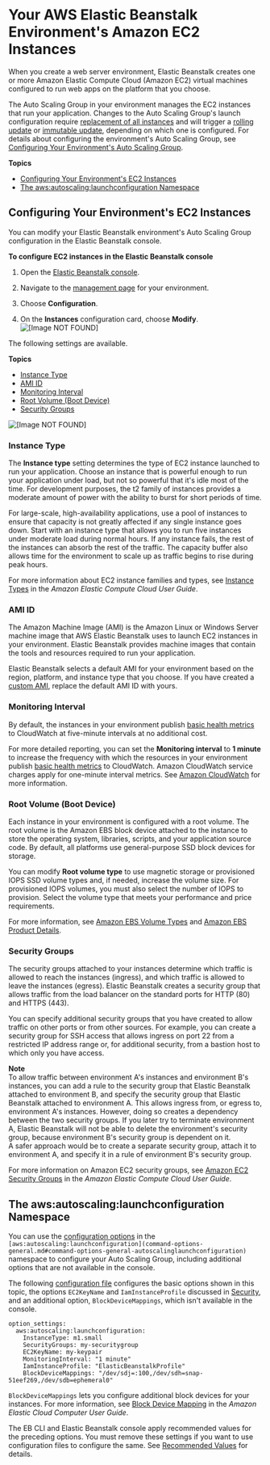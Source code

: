 # Your AWS Elastic Beanstalk Environment's Amazon EC2 Instances<a name="using-features.managing.ec2"></a>

When you create a web server environment, Elastic Beanstalk creates one or more Amazon Elastic Compute Cloud \(Amazon EC2\) virtual machines configured to run web apps on the platform that you choose\.

The Auto Scaling Group in your environment manages the EC2 instances that run your application\. Changes to the Auto Scaling Group's launch configuration require [replacement of all instances](environments-updating.md) and will trigger a [rolling update](using-features.rollingupdates.md) or [immutable update](environmentmgmt-updates-immutable.md), depending on which one is configured\. For details about configuring the environment's Auto Scaling Group, see [Configuring Your Environment's Auto Scaling Group](using-features.managing.as.md#environments-cfg-autoscaling-console)\.

**Topics**
+ [Configuring Your Environment's EC2 Instances](#using-features.managing.ec2.console)
+ [The aws:autoscaling:launchconfiguration Namespace](#using-features.managing.ec2.namespace)

## Configuring Your Environment's EC2 Instances<a name="using-features.managing.ec2.console"></a>

You can modify your Elastic Beanstalk environment's Auto Scaling Group configuration in the Elastic Beanstalk console\.

**To configure EC2 instances in the Elastic Beanstalk console**

1. Open the [Elastic Beanstalk console](https://console.aws.amazon.com/elasticbeanstalk)\.

1. Navigate to the [management page](environments-console.md) for your environment\.

1. Choose **Configuration**\.

1. On the **Instances** configuration card, choose **Modify**\.  
![\[Image NOT FOUND\]](http://docs.aws.amazon.com/elasticbeanstalk/latest/dg/images/aeb-env-config-instances.png)

The following settings are available\.

**Topics**
+ [Instance Type](#using-features.managing.ec2.instancetypes)
+ [AMI ID](#using-features.managing.ec2.customami)
+ [Monitoring Interval](#using-features.managing.ec2.monitoring-interval)
+ [Root Volume \(Boot Device\)](#using-features.managing.ec2.rootvolume)
+ [Security Groups](#using-features.managing.ec2.securitygroups)

![\[Image NOT FOUND\]](http://docs.aws.amazon.com/elasticbeanstalk/latest/dg/images/aeb-env-config-instances-page.png)

### Instance Type<a name="using-features.managing.ec2.instancetypes"></a>

The **Instance type** setting determines the type of EC2 instance launched to run your application\. Choose an instance that is powerful enough to run your application under load, but not so powerful that it's idle most of the time\. For development purposes, the t2 family of instances provides a moderate amount of power with the ability to burst for short periods of time\.

For large\-scale, high\-availability applications, use a pool of instances to ensure that capacity is not greatly affected if any single instance goes down\. Start with an instance type that allows you to run five instances under moderate load during normal hours\. If any instance fails, the rest of the instances can absorb the rest of the traffic\. The capacity buffer also allows time for the environment to scale up as traffic begins to rise during peak hours\.

For more information about EC2 instance families and types, see [Instance Types](http://docs.aws.amazon.com/AWSEC2/latest/UserGuide/instance-types.html) in the *Amazon Elastic Compute Cloud User Guide*\. 

### AMI ID<a name="using-features.managing.ec2.customami"></a>

The Amazon Machine Image \(AMI\) is the Amazon Linux or Windows Server machine image that AWS Elastic Beanstalk uses to launch EC2 instances in your environment\. Elastic Beanstalk provides machine images that contain the tools and resources required to run your application\.

Elastic Beanstalk selects a default AMI for your environment based on the region, platform, and instance type that you choose\. If you have created a [custom AMI](using-features.customenv.md), replace the default AMI ID with yours\.

### Monitoring Interval<a name="using-features.managing.ec2.monitoring-interval"></a>

By default, the instances in your environment publish [basic health metrics](using-features.healthstatus.md) to CloudWatch at five\-minute intervals at no additional cost\.

For more detailed reporting, you can set the **Monitoring interval** to **1 minute** to increase the frequency with which the resources in your environment publish [basic health metrics](using-features.healthstatus.md#monitoring-basic-cloudwatch) to CloudWatch\. Amazon CloudWatch service charges apply for one\-minute interval metrics\. See [Amazon CloudWatch](https://aws.amazon.com/cloudwatch/) for more information\.

### Root Volume \(Boot Device\)<a name="using-features.managing.ec2.rootvolume"></a>

Each instance in your environment is configured with a root volume\. The root volume is the Amazon EBS block device attached to the instance to store the operating system, libraries, scripts, and your application source code\. By default, all platforms use general\-purpose SSD block devices for storage\.

You can modify **Root volume type** to use magnetic storage or provisioned IOPS SSD volume types and, if needed, increase the volume size\. For provisioned IOPS volumes, you must also select the number of IOPS to provision\. Select the volume type that meets your performance and price requirements\.

For more information, see [Amazon EBS Volume Types](http://docs.aws.amazon.com/AWSEC2/latest/UserGuide/EBSVolumeTypes.html) and [Amazon EBS Product Details](https://aws.amazon.com/ebs/details/)\.

### Security Groups<a name="using-features.managing.ec2.securitygroups"></a>

The security groups attached to your instances determine which traffic is allowed to reach the instances \(ingress\), and which traffic is allowed to leave the instances \(egress\)\. Elastic Beanstalk creates a security group that allows traffic from the load balancer on the standard ports for HTTP \(80\) and HTTPS \(443\)\.

You can specify additional security groups that you have created to allow traffic on other ports or from other sources\. For example, you can create a security group for SSH access that allows ingress on port 22 from a restricted IP address range or, for additional security, from a bastion host to which only you have access\.

**Note**  
To allow traffic between environment A's instances and environment B's instances, you can add a rule to the security group that Elastic Beanstalk attached to environment B, and specify the security group that Elastic Beanstalk attached to environment A\. This allows ingress from, or egress to, environment A's instances\. However, doing so creates a dependency between the two security groups\. If you later try to terminate environment A, Elastic Beanstalk will not be able to delete the environment's security group, because environment B's security group is dependent on it\.  
A safer approach would be to create a separate security group, attach it to environment A, and specify it in a rule of environment B's security group\.

For more information on Amazon EC2 security groups, see [Amazon EC2 Security Groups](http://docs.aws.amazon.com/AWSEC2/latest/UserGuide/using-network-security.html) in the *Amazon Elastic Compute Cloud User Guide*\.

## The aws:autoscaling:launchconfiguration Namespace<a name="using-features.managing.ec2.namespace"></a>

You can use the [configuration options](command-options.md) in the `[aws:autoscaling:launchconfiguration](command-options-general.md#command-options-general-autoscalinglaunchconfiguration)` namespace to configure your Auto Scaling Group, including additional options that are not available in the console\.

The following [configuration file](ebextensions.md) configures the basic options shown in this topic, the options `EC2KeyName` and `IamInstanceProfile` discussed in [Security](using-features.managing.security.md), and an additional option, `BlockDeviceMappings`, which isn't available in the console\.

```
option_settings:
  aws:autoscaling:launchconfiguration:
    InstanceType: m1.small
    SecurityGroups: my-securitygroup
    EC2KeyName: my-keypair
    MonitoringInterval: "1 minute"
    IamInstanceProfile: "ElasticBeanstalkProfile"
    BlockDeviceMappings: "/dev/sdj=:100,/dev/sdh=snap-51eef269,/dev/sdb=ephemeral0"
```

`BlockDeviceMappings` lets you configure additional block devices for your instances\. For more information, see [Block Device Mapping](http://docs.aws.amazon.com/AWSEC2/latest/UserGuide/block-device-mapping-concepts.html) in the *Amazon Elastic Cloud Computer User Guide*\.

The EB CLI and Elastic Beanstalk console apply recommended values for the preceding options\. You must remove these settings if you want to use configuration files to configure the same\. See [Recommended Values](command-options.md#configuration-options-recommendedvalues) for details\.